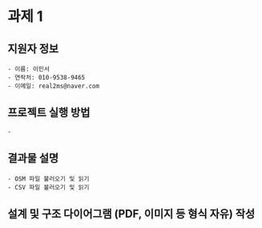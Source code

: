 # 과제 1

## 지원자 정보
    - 이름: 이민서
    - 연락처: 010-9538-9465
    - 이메일: real2ms@naver.com

## 프로젝트 실행 방법
    - 

## 결과물 설명
    - OSM 파일 불러오기 및 읽기
    - CSV 파일 불러오기 및 읽기

## 설계 및 구조 다이어그램 (PDF, 이미지 등 형식 자유) 작성